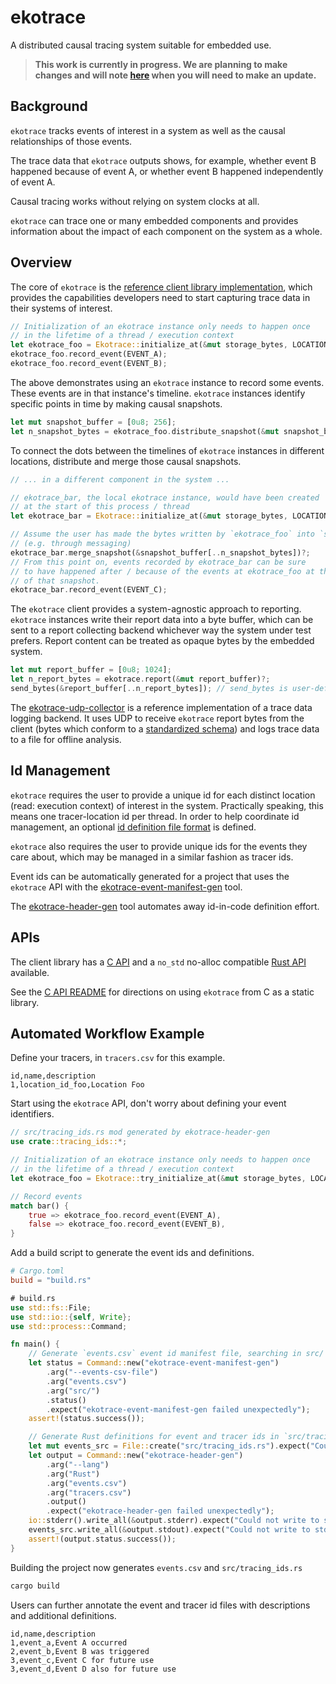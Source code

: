 # ekotrace

A distributed causal tracing system suitable for embedded use.

> **This work is currently in progress. We are planning to make
> changes and will note [here](CHANGELOG.md) when you will need
> to make an update.**

## Background

`ekotrace` tracks events of interest in a system as well as
the causal relationships of those events.

The trace data that `ekotrace` outputs shows, for example,
whether event B happened because of event A, or
whether event B happened independently of event A.

Causal tracing works without relying on system clocks at all.

`ekotrace` can trace one or many embedded components and provides
information about the impact of each component on the system as
a whole.

## Overview

The core of `ekotrace` is the [reference client library implementation](ekotrace),
which provides the capabilities developers need to start capturing trace
data in their systems of interest.

```rust
// Initialization of an ekotrace instance only needs to happen once
// in the lifetime of a thread / execution context
let ekotrace_foo = Ekotrace::initialize_at(&mut storage_bytes, LOCATION_ID_FOO)?;
ekotrace_foo.record_event(EVENT_A);
ekotrace_foo.record_event(EVENT_B);
```

The above demonstrates using an `ekotrace` instance to record some events. These events are
in that instance's timeline.
`ekotrace` instances identify specific points in time by making causal snapshots.

```rust
let mut snapshot_buffer = [0u8; 256];
let n_snapshot_bytes = ekotrace_foo.distribute_snapshot(&mut snapshot_buffer)?;
```

To connect the dots between the timelines of `ekotrace` instances in different locations,
distribute and merge those causal snapshots.

```rust
// ... in a different component in the system ...

// ekotrace_bar, the local ekotrace instance, would have been created
// at the start of this process / thread
let ekotrace_bar = Ekotrace::initialize_at(&mut storage_bytes, LOCATION_ID_BAR)?;

// Assume the user has made the bytes written by `ekotrace_foo` into `snapshot_buffer` available
// (e.g. through messaging)
ekotrace_bar.merge_snapshot(&snapshot_buffer[..n_snapshot_bytes])?;
// From this point on, events recorded by ekotrace_bar can be sure
// to have happened after / because of the events at ekotrace_foo at the time
// of that snapshot.
ekotrace_bar.record_event(EVENT_C);
```

The `ekotrace` client provides a system-agnostic approach to reporting. `ekotrace` instances
write their report data into a byte buffer, which can be sent to a report collecting backend
whichever way the system under test prefers. Report content can be treated as opaque
bytes by the embedded system.

```rust
let mut report_buffer = [0u8; 1024];
let n_report_bytes = ekotrace.report(&mut report_buffer)?;
send_bytes(&report_buffer[..n_report_bytes]); // send_bytes is user-defined
```

The [ekotrace-udp-collector](ekotrace-udp-collector) is a reference implementation of a
trace data logging backend. It uses UDP to receive `ekotrace` report bytes from the client
(bytes which conform to a [standardized schema](schemas/log_reporting.lcm)) and logs
trace data to a file for offline analysis.

## Id Management

`ekotrace` requires the user to provide a unique id for each distinct location (read: execution context) of interest
in the system. Practically speaking, this means one tracer-location id per thread. In order to
help coordinate id management, an optional [id definition file format](ekotrace-header-gen/README.md#id-management-format) is defined.

`ekotrace` also requires the user to provide unique ids for the events they care about, which may
be managed in a similar fashion as tracer ids.

Event ids can be automatically generated for a project that uses the `ekotrace` API
with the [ekotrace-event-manifest-gen](ekotrace-event-manifest-gen) tool.

The [ekotrace-header-gen](ekotrace-header-gen) tool automates away id-in-code definition effort.

## APIs

The client library has a [C API](ekotrace-capi) and a `no_std` no-alloc compatible [Rust API](ekotrace) available.

See the [C API README](ekotrace-capi/README.md) for directions on using
`ekotrace` from C as a static library.

## Automated Workflow Example

Define your tracers, in `tracers.csv` for this example.

```csv
id,name,description
1,location_id_foo,Location Foo
```

Start using the `ekotrace` API, don't worry about defining your event identifiers.

```rust
// src/tracing_ids.rs mod generated by ekotrace-header-gen
use crate::tracing_ids::*;

// Initialization of an ekotrace instance only needs to happen once
// in the lifetime of a thread / execution context
let ekotrace_foo = Ekotrace::try_initialize_at(&mut storage_bytes, LOCATION_ID_FOO)?;

// Record events
match bar() {
    true => ekotrace_foo.record_event(EVENT_A),
    false => ekotrace_foo.record_event(EVENT_B),
}
```

Add a build script to generate the event ids and definitions.

```toml
# Cargo.toml
build = "build.rs"
```

```rust
# build.rs
use std::fs::File;
use std::io::{self, Write};
use std::process::Command;

fn main() {
    // Generate `events.csv` event id manifest file, searching in src/ directory
    let status = Command::new("ekotrace-event-manifest-gen")
        .arg("--events-csv-file")
        .arg("events.csv")
        .arg("src/")
        .status()
        .expect("ekotrace-event-manifest-gen failed unexpectedly");
    assert!(status.success());

    // Generate Rust definitions for event and tracer ids in `src/tracing_ids.rs`
    let mut events_src = File::create("src/tracing_ids.rs").expect("Could not make file");
    let output = Command::new("ekotrace-header-gen")
        .arg("--lang")
        .arg("Rust")
        .arg("events.csv")
        .arg("tracers.csv")
        .output()
        .expect("ekotrace-header-gen failed unexpectedly");
    io::stderr().write_all(&output.stderr).expect("Could not write to stderr");
    events_src.write_all(&output.stdout).expect("Could not write to stdout");
    assert!(output.status.success());
}
```

Building the project now generates `events.csv` and `src/tracing_ids.rs`

```bash
cargo build
```

Users can further annotate the event and tracer id files with descriptions
and additional definitions.

```csv
id,name,description
1,event_a,Event A occurred
2,event_b,Event B was triggered
3,event_c,Event C for future use
3,event_d,Event D also for future use
```
